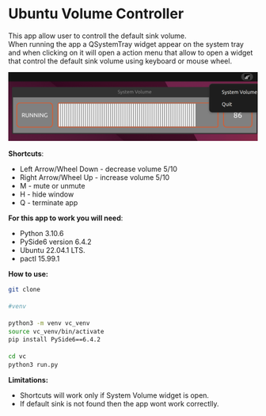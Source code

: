 # Ubuntu Volume Controller

This app allow user to controll the default sink volume.<br>
When running the app a QSystemTray widget appear on the system tray and when clicking on it will open a action menu 
that allow to open a widget that control the default sink volume using keyboard or mouse wheel.

<img src="app_view.png" >

<b>Shortcuts</b>:
- Left Arrow/Wheel Down  - decrease volume 5/10
- Right Arrow/Wheel Up  - increase volume 5/10
- M - mute or unmute
- H - hide window
- Q - terminate app


<b>For this app to work you will need</b>:
- Python 3.10.6
- PySide6 version 6.4.2
- Ubuntu 22.04.1 LTS.
- pactl 15.99.1
 


<b>How to use:</b>
```bash
git clone

#venv

python3 -m venv vc_venv
source vc_venv/bin/activate
pip install PySide6==6.4.2

cd vc
python3 run.py
```


<b>Limitations:</b>
- Shortcuts will work only if System Volume widget is open.
- If default sink is not found then the app wont work correctlly.
